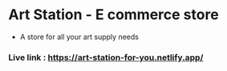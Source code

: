 # Art Station - E commerce store

- A store for all your art supply needs

### Live link : https://art-station-for-you.netlify.app/
